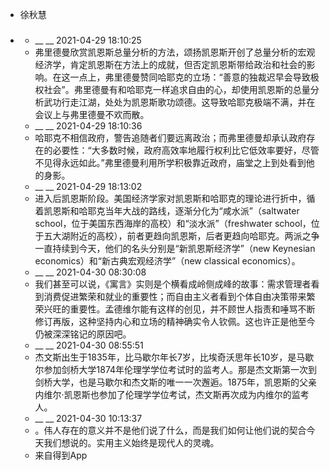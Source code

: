 - 徐秋慧
- ### 
    - __ __ 2021-04-29 18:10:25
    - 弗里德曼欣赏凯恩斯总量分析的方法，颂扬凯恩斯开创了总量分析的宏观经济学，肯定凯恩斯在方法上的成就，但否定凯恩斯带给政治和社会的影响。在这一点上，弗里德曼赞同哈耶克的立场：“善意的独裁迟早会导致极权社会”。弗里德曼有和哈耶克一样追求自由的心，却使用凯恩斯的总量分析武功行走江湖，处处为凯恩斯歌功颂德。这导致哈耶克极端不满，并在会议上与弗里德曼不欢而散。
    - __ __ 2021-04-29 18:10:36
    - 哈耶克不相信政府，警告追随者们要远离政治；而弗里德曼却承认政府存在的必要性：“大多数时候，政府高效率地履行权利比它低效率要好，尽管不见得永远如此。”弗里德曼利用所学积极靠近政府，庙堂之上到处看到他的身影。
    - __ __ 2021-04-29 18:13:02
    - 进入后凯恩斯阶段。美国经济学家对凯恩斯和哈耶克的理论进行折中，循着凯恩斯和哈耶克当年大战的路线，逐渐分化为“咸水派”（saltwater school，位于美国东西海岸的高校）和“淡水派”（freshwater school，位于五大湖附近的高校），前者更趋向凯恩斯，后者更趋向哈耶克。两派之争一直持续到今天，他们的名头分别是“新凯恩斯经济学”（new Keynesian economics）和“新古典宏观经济学”（new classical economics）。
    - __ __ 2021-04-30 08:30:08
    - 我们甚至可以说，《寓言》实则是个横看成岭侧成峰的故事：需求管理者看到消费促进繁荣和就业的重要性；而自由主义者看到个体自由决策带来繁荣兴旺的重要性。孟德维尔能有这样的创见，并不顾世人指责和唾骂不断修订再版，这种坚持内心和立场的精神确实令人钦佩。这也许正是他至今仍被深深铭记的原因吧。
    - __ __ 2021-04-30 08:55:51
    - 杰文斯出生于1835年，比马歇尔年长7岁，比埃奇沃思年长10岁，是马歇尔参加剑桥大学1874年伦理学学位考试时的监考人。那是杰文斯第一次到剑桥大学，也是马歇尔和杰文斯的唯一一次邂逅。1875年，凯恩斯的父亲内维尔·凯恩斯也参加了伦理学学位考试，杰文斯再次成为内维尔的监考人。
    - __ __ 2021-04-30 10:13:37
    - 。伟人存在的意义并不是他们说了什么，而是我们如何让他们说的契合今天我们想说的。实用主义始终是现代人的灵魂。
    - 来自得到App
